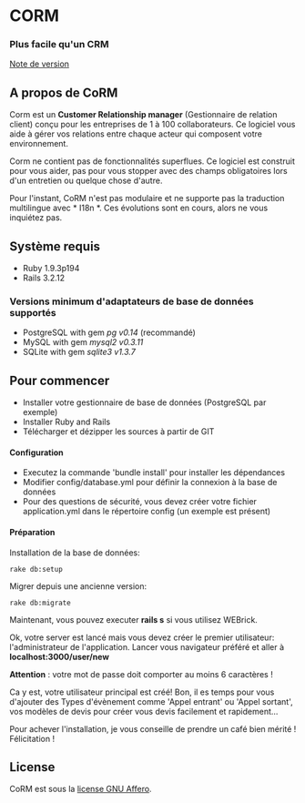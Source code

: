 # CORM
### Plus facile qu'un CRM
[Note de version](https://github.com/SIGIRE/CoRM/blob/master/RELEASE_NOTES_FR.md "La note de version de CoRM...")

## A propos de CoRM
Corm est un **Customer Relationship manager** (Gestionnaire de relation client) conçu pour les entreprises de 1 à 100 collaborateurs. Ce logiciel vous aide à gérer vos relations entre chaque acteur qui composent votre environnement.

Corm ne contient pas de fonctionnalités superflues. Ce logiciel est construit pour vous aider, pas pour vous stopper avec des champs obligatoires lors d'un entretien ou quelque chose d'autre.

Pour l'instant, CoRM n'est pas modulaire et ne supporte pas la traduction multilingue avec * I18n *. Ces évolutions sont en cours, alors ne vous inquiétez pas.

## Système requis

 * Ruby 1.9.3p194
 * Rails 3.2.12

### Versions minimum d'adaptateurs de base de données supportés

 * PostgreSQL with gem *pg v0.14* (recommandé)
 * MySQL with gem *mysql2 v0.3.11*
 * SQLite with gem *sqlite3 v1.3.7*

## Pour commencer

 * Installer votre gestionnaire de base de données (PostgreSQL par exemple)
 * Installer Ruby and Rails
 * Télécharger et dézipper les sources à partir de GIT

#### Configuration

 * Executez la commande 'bundle install' pour installer les dépendances
 * Modifier config/database.yml pour définir la connexion à la base de données
 * Pour des questions de sécurité, vous devez créer votre fichier application.yml dans le répertoire config (un exemple est présent)

#### Préparation

Installation de la base de données:

```
rake db:setup
```

Migrer depuis une ancienne version:

```
rake db:migrate
```

Maintenant, vous pouvez executer **rails s** si vous utilisez WEBrick.

Ok, votre server est lancé mais vous devez créer le premier utilisateur: l'administrateur de l'application.
Lancer vous navigateur préféré et aller à **localhost:3000/user/new**

**Attention** : votre mot de passe doit comporter au moins 6 caractères !

Ca y est, votre utilisateur principal est créé!
Bon, il es temps pour vous d'ajouter des Types d'évènement comme 'Appel entrant' ou  'Appel sortant', vos modèles de devis pour créer vous devis facilement et rapidement...

Pour achever l'installation, je vous conseille de prendre un café bien mérité !
Félicitation !

## License
CoRM est sous la [license GNU Affero](http://www.gnu.org/licenses/agpl-3.0.html "Liens vers la license GNU Affero").

